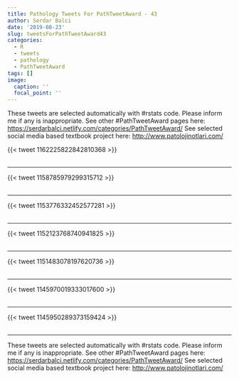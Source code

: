 ```yaml
---
title: Pathology Tweets For PathTweetAward - 43
author: Serdar Balci
date: '2019-08-23'
slug: tweetsForPathTweetAward43
categories:
  - R
  - tweets
  - pathology
  - PathTweetAward
tags: []
image:
  caption: ''
  focal_point: ''
---
```



These tweets are selected automatically with #rstats code. Please inform me if any is inappropriate.
See other #PathTweetAward pages here: https://serdarbalci.netlify.com/categories/PathTweetAward/ 
See selected social media based textbook project here: http://www.patolojinotlari.com/

{{< tweet 1162225822842810368 >}}
<br>
<br>
<hr>
{{< tweet 1158785979299315712 >}}
<br>
<br>
<hr>
{{< tweet 1153776332452577281 >}}
<br>
<br>
<hr>
{{< tweet 1152123768740941825 >}}
<br>
<br>
<hr>
{{< tweet 1151483078197620736 >}}
<br>
<br>
<hr>
{{< tweet 1145970019333017600 >}}
<br>
<br>
<hr>
{{< tweet 1145950289373159424 >}}
<br>
<br>
<hr>


These tweets are selected automatically with #rstats code. Please inform me if any is inappropriate.
See other #PathTweetAward pages here: https://serdarbalci.netlify.com/categories/PathTweetAward/ 
See selected social media based textbook project here: http://www.patolojinotlari.com/
